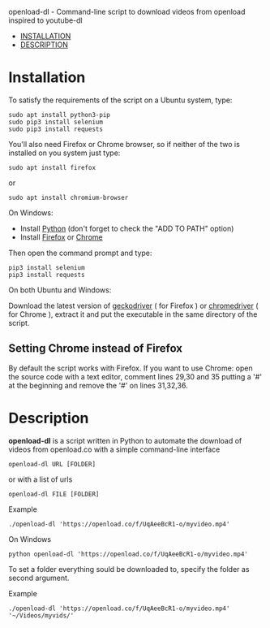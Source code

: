 openload-dl - Command-line script to download videos from openload inspired to youtube-dl


- [INSTALLATION](#installation)
- [DESCRIPTION](#description)


# Installation

To satisfy the requirements of the script on a Ubuntu system, type:

    sudo apt install python3-pip
    sudo pip3 install selenium
    sudo pip3 install requests

You'll also need Firefox or Chrome browser, so if neither of the two is installed on you system just type:

    sudo apt install firefox
or

    sudo apt install chromium-browser


On Windows:
- Install [Python](https://www.python.org/downloads/) (don't forget to check the "ADD TO PATH" option)
- Install [Firefox](https://www.mozilla.org/it/firefox/) or [Chrome](https://www.google.com/chrome/)

Then open the command prompt and type:

    pip3 install selenium
    pip3 install requests


On both Ubuntu and Windows: 

Download the latest version of [geckodriver](https://github.com/mozilla/geckodriver/releases) ( for Firefox ) or [chromedriver](http://chromedriver.chromium.org/downloads) ( for Chrome ), extract it and put the executable in the same directory of the script.  



## Setting Chrome instead of Firefox ## 
By default the script works with Firefox. If you want to use Chrome: open the source code with a text editor, comment lines 29,30 and 35 putting a '#' at the beginning and remove the '#' on lines 31,32,36. 




# Description
**openload-dl** is a script written in Python to automate the download of videos from openload.co with a simple command-line interface

    openload-dl URL [FOLDER]

or with a list of urls

    openload-dl FILE [FOLDER]

Example

    ./openload-dl 'https://openload.co/f/UqAeeBcR1-o/myvideo.mp4'

On Windows

    python openload-dl 'https://openload.co/f/UqAeeBcR1-o/myvideo.mp4'


To set a folder everything sould be downloaded to, specify the folder as second argument.

Example

    ./openload-dl 'https://openload.co/f/UqAeeBcR1-o/myvideo.mp4' '~/Videos/myvids/'
